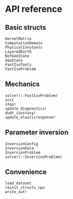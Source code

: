 # API reference

## Basic structs

```@docs
KernelMatrix
ComputationDomain
PhysicalConstants
LayeredEarth
RefGeoState
GeoState
FastIsoTools
FastIsoProblem
```

## Mechanics

```@docs
solve!(::FastIsoProblem)
init
step!
update_diagnostics!
dudt_isostasy!
update_elasticresponse!
```

## Parameter inversion

```@docs
InversionConfig
InversionData
InversionProblem
solve!(::InversionProblem)
```

## Convenience

```@docs
load_dataset
reinit_structs_cpu
write_out!
```